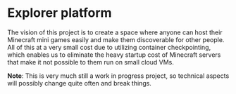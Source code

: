 # Explorer platform

The vision of this project is to create a space where anyone can host their Minecraft mini games easily and make them discoverable for other people. 
All of this at a very small cost due to utilizing container checkpointing, which enables us to eliminate the heavy startup cost of Minecraft servers
that make it not possible to them run on small cloud VMs.

**Note**: This is very much still a work in progress project, so technical aspects will possibly change quite often and break things.
